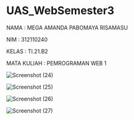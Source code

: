# UAS_WebSemester3

NAMA        : MEGA AMANDA PABOMAYA RISAMASU

NIM         : 312110240

KELAS       : TI.21.B2

MATA KULIAH : PEMROGRAMAN WEB 1

![Screenshot (24)](https://user-images.githubusercontent.com/114869725/211500767-3b053f5e-f597-4ea1-85eb-a183a534a21a.png)

![Screenshot (25)](https://user-images.githubusercontent.com/114869725/211500802-5535c3df-9470-45f7-ba9b-f5552cf42c45.png)

![Screenshot (26)](https://user-images.githubusercontent.com/114869725/211500827-9278ebf1-7b94-4f71-a039-7d7b273b3388.png)

![Screenshot (27)](https://user-images.githubusercontent.com/114869725/211500853-e9d5c6ab-bd6e-4b1d-a208-dd9e4e145e4e.png)
